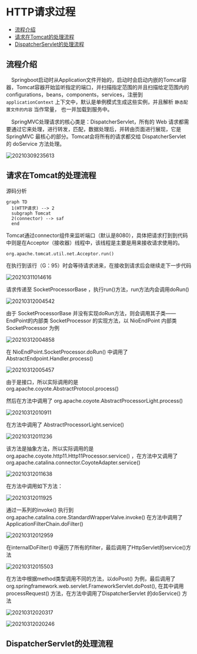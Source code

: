 # HTTP请求过程

<!-- TOC -->

- [流程介绍](#流程介绍)
- [请求在Tomcat的处理流程](#请求在tomcat的处理流程)
- [DispatcherServlet的处理流程](#dispatcherservlet的处理流程)

<!-- /TOC -->

## 流程介绍

&emsp;Springboot启动时从Application文件开始的，启动时会启动内嵌的Tomcat容器，Tomcat容器开始监听指定的端口，并扫描指定范围的并且扫描给定范围内的configurations，beans，components，services，注册到 `applicationContext` 上下文中，默认是单例模式生成这些实例，并且解析 `静态配置文件的内容` 当作常量， 也一并加载到服务中。

&emsp;SpringMVC处理请求的核心类是：DispatcherServlet，所有的 Web 请求都需要通过它来处理，进行转发，匹配，数据处理后，并转由页面进行展现，它是 SpringMVC 最核心的部分。Tomcat会将所有的请求都交给 DispatcherServlet 的 doService 方法处理。


![20210309235613](https://cdn.jsdelivr.net/gh/leiyu1997/Blogs@master/Resources/pictures/20210309235613.png)


## 请求在Tomcat的处理流程

源码分析
```mermai
graph TD
  1(HTTP请求) --> 2
  subgraph Tomcat
  2(connector) --> saf
  end
```

Tomcat通过connector组件来监听端口（默认是8080），具体把请求打到到代码中则是在Acceptor（接收器）线程中，该线程是主要是用来接收请求使用的。

`org.apache.tomcat.util.net.Acceptor.run()`

在执行到该行（G：95）时会等待请求进来，在接收到请求后会继续走下一步代码

![20210311014616](https://cdn.jsdelivr.net/gh/leiyu1997/Blogs@master/Resources/pictures/20210311014616.png)



请求传递至 SocketProcessorBase ，执行run()方法，run方法内会调用doRun()

![20210312004542](https://cdn.jsdelivr.net/gh/leiyu1997/Blogs@master/Resources/pictures/20210312004542.png)

由于 SocketProcessorBase 并没有实现doRun方法，则会调用其子类——EndPoint的内部类 SocketProcessor 的实现方法，以 NioEndPoint 内部类 SocketProcessor 为例

![20210312004858](https://cdn.jsdelivr.net/gh/leiyu1997/Blogs@master/Resources/pictures/20210312004858.png)

在 NioEndPoint.SocketProcessor.doRun() 中调用了 AbstractEndpoint.Handler.process()

![20210312005457](https://cdn.jsdelivr.net/gh/leiyu1997/Blogs@master/Resources/pictures/20210312005457.png)

由于是接口，所以实际调用的是 org.apache.coyote.AbstractProtocol.process() 

然后在方法中调用了 org.apache.coyote.AbstractProcessorLight.process()

![20210312010911](https://cdn.jsdelivr.net/gh/leiyu1997/Blogs@master/Resources/pictures/20210312010911.png)

在方法中调用了 AbstractProcessorLight.service()

![20210312011236](https://cdn.jsdelivr.net/gh/leiyu1997/Blogs@master/Resources/pictures/20210312011236.png)

该方法是抽象方法，所以实际调用的是 org.apache.coyote.http11.Http11Processor.service() ，在方法中又调用了 org.apache.catalina.connector.CoyoteAdapter.service() 

![20210312011638](https://cdn.jsdelivr.net/gh/leiyu1997/Blogs@master/Resources/pictures/20210312011638.png)

在方法中调用如下方法：

![20210312011925](https://cdn.jsdelivr.net/gh/leiyu1997/Blogs@master/Resources/pictures/20210312011925.png)

通过一系列的invoke() 执行到 org.apache.catalina.core.StandardWrapperValve.invoke() 在方法中调用了 ApplicationFilterChain.doFilter()

![20210312012959](https://cdn.jsdelivr.net/gh/leiyu1997/Blogs@master/Resources/pictures/20210312012959.png)

在internalDoFilter() 中遍历了所有的filter，最后调用了HttpServlet的service()方法

![20210312015503](https://cdn.jsdelivr.net/gh/leiyu1997/Blogs@master/Resources/pictures/20210312015503.png)

在方法中根据method类型调用不同的方法，以doPost() 为例，最后调用了org.springframework.web.servlet.FrameworkServlet.doPost(), 在其中调用 processRequest() 方法，在方法中调用了DispatcherServlet 的doService() 方法

![20210312020317](https://cdn.jsdelivr.net/gh/leiyu1997/Blogs@master/Resources/pictures/20210312020317.png)

![20210312020246](https://cdn.jsdelivr.net/gh/leiyu1997/Blogs@master/Resources/pictures/20210312020246.png)


## DispatcherServlet的处理流程



